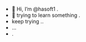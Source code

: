 - 👋 Hi, I’m @hasoft1 .
- 👀 trying to learn something .
- keep trying ..
- ...
- .

<!---
hasoft1/hasoft1 is a ✨ special ✨ repository because its `README.md` (this file) appears on your GitHub profile.
You can click the Preview link to take a look at your changes.
--->
